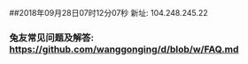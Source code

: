##2018年09月28日07时12分07秒 新址: 104.248.245.22
### 兔友常见问题及解答: https://github.com/wanggonging/d/blob/w/FAQ.md
